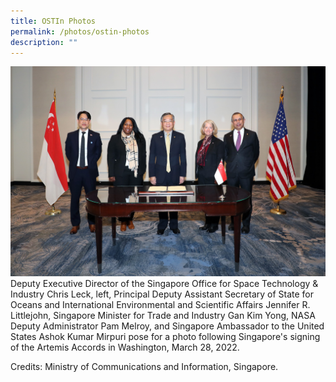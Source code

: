 ```yaml
---
title: OSTIn Photos
permalink: /photos/ostin-photos
description: ""
---
```

![Artemis Signing](/images/Social%20Media%20Photos/Artemis-signing.jpg)
Deputy Executive Director of the Singapore Office for Space Technology & Industry Chris Leck, left, Principal Deputy Assistant Secretary of State for Oceans and International Environmental and Scientific Affairs Jennifer R. Littlejohn, Singapore Minister for Trade and Industry Gan Kim Yong, NASA Deputy Administrator Pam Melroy, and Singapore Ambassador to the United States Ashok Kumar Mirpuri pose for a photo following Singapore's signing of the Artemis Accords in Washington, March 28, 2022.

Credits: Ministry of Communications and Information, Singapore.